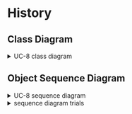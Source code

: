 # History

## Class Diagram
<details>
<summary>UC-8 class diagram</summary>
</br>

</details>


## Object Sequence Diagram

<details>
<summary>UC-8 sequence diagram</summary>
</br>

![UC-8](diagram/history_seq.svg)

</details>


<details>
<summary>sequence diagram trials</summary>
</br>

![UC-8](diagram/history_trial_1.jpg)
![UC-8](diagram/history_trial_2.jpg)
![UC-8 sequence diagram code](diagram/history_seq_code.txt)

</details>
